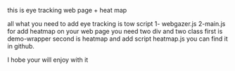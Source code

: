 this is eye tracking web page + heat map 

all what you need to add eye tracking is tow script 1- webgazer.js 2-main.js
for add heatmap on your web page you need two div and two class 
first is demo-wrapper 
second is heatmap and add script heatmap.js 
you can find it in github.

I hobe your will enjoy with it 

  